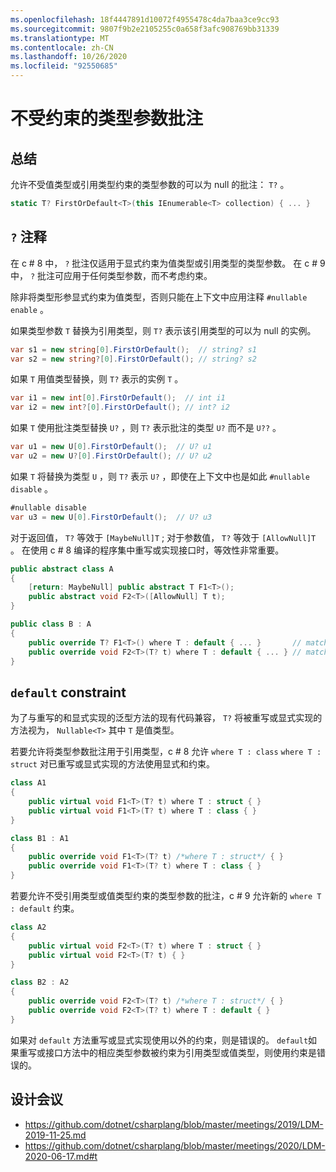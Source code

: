 ```yaml
---
ms.openlocfilehash: 18f4447891d10072f4955478c4da7baa3ce9cc93
ms.sourcegitcommit: 9807f9b2e2105255c0a658f3afc908769bb31339
ms.translationtype: MT
ms.contentlocale: zh-CN
ms.lasthandoff: 10/26/2020
ms.locfileid: "92550685"
---
```

# <a name="unconstrained-type-parameter-annotations"></a>不受约束的类型参数批注

## <a name="summary"></a>总结

允许不受值类型或引用类型约束的类型参数的可以为 null 的批注： `T?` 。
```C#
static T? FirstOrDefault<T>(this IEnumerable<T> collection) { ... }
```

## <a name="-annotation"></a>`?` 注释

在 c # 8 中， `?` 批注仅适用于显式约束为值类型或引用类型的类型参数。
在 c # 9 中， `?` 批注可应用于任何类型参数，而不考虑约束。

除非将类型形参显式约束为值类型，否则只能在上下文中应用注释 `#nullable enable` 。

如果类型参数 `T` 替换为引用类型，则 `T?` 表示该引用类型的可以为 null 的实例。
```C#
var s1 = new string[0].FirstOrDefault();  // string? s1
var s2 = new string?[0].FirstOrDefault(); // string? s2
```

如果 `T` 用值类型替换，则 `T?` 表示的实例 `T` 。
```C#
var i1 = new int[0].FirstOrDefault();  // int i1
var i2 = new int?[0].FirstOrDefault(); // int? i2
```

如果 `T` 使用批注类型替换 `U?` ，则 `T?` 表示批注的类型 `U?` 而不是 `U??` 。
```C#
var u1 = new U[0].FirstOrDefault();  // U? u1
var u2 = new U?[0].FirstOrDefault(); // U? u2
```

如果 `T` 将替换为类型 `U` ，则 `T?` 表示 `U?` ，即使在上下文中也是如此 `#nullable disable` 。
```C#
#nullable disable
var u3 = new U[0].FirstOrDefault();  // U? u3
```

对于返回值， `T?` 等效于 `[MaybeNull]T` ; 对于参数值， `T?` 等效于 `[AllowNull]T` 。
在使用 c # 8 编译的程序集中重写或实现接口时，等效性非常重要。
```C#
public abstract class A
{
    [return: MaybeNull] public abstract T F1<T>();
    public abstract void F2<T>([AllowNull] T t);
}

public class B : A
{
    public override T? F1<T>() where T : default { ... }       // matches A.F1<T>()
    public override void F2<T>(T? t) where T : default { ... } // matches A.F2<T>()
}
```

## <a name="default-constraint"></a>`default` constraint

为了与重写的和显式实现的泛型方法的现有代码兼容， `T?` 将被重写或显式实现的方法视为， `Nullable<T>` 其中 `T` 是值类型。

若要允许将类型参数批注用于引用类型，c # 8 允许 `where T : class` `where T : struct` 对已重写或显式实现的方法使用显式和约束。
```C#
class A1
{
    public virtual void F1<T>(T? t) where T : struct { }
    public virtual void F1<T>(T? t) where T : class { }
}

class B1 : A1
{
    public override void F1<T>(T? t) /*where T : struct*/ { }
    public override void F1<T>(T? t) where T : class { }
}
```

若要允许不受引用类型或值类型约束的类型参数的批注，c # 9 允许新的 `where T : default` 约束。
```C#
class A2
{
    public virtual void F2<T>(T? t) where T : struct { }
    public virtual void F2<T>(T? t) { }
}

class B2 : A2
{
    public override void F2<T>(T? t) /*where T : struct*/ { }
    public override void F2<T>(T? t) where T : default { }
}
```

如果对 `default` 方法重写或显式实现使用以外的约束，则是错误的。
`default`如果重写或接口方法中的相应类型参数被约束为引用类型或值类型，则使用约束是错误的。

## <a name="design-meetings"></a>设计会议

- https://github.com/dotnet/csharplang/blob/master/meetings/2019/LDM-2019-11-25.md
- https://github.com/dotnet/csharplang/blob/master/meetings/2020/LDM-2020-06-17.md#t
